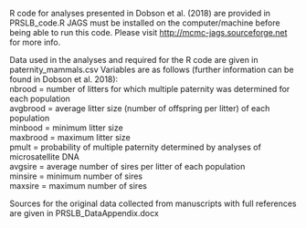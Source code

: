 <!--- Readme for Dobson et al. 2018 in Proceedings: Biological Sciences --->

R code for analyses presented in Dobson et al. (2018) are provided in PRSLB_code.R
JAGS must be installed on the computer/machine before being able to run this code. Please visit http://mcmc-jags.sourceforge.net for more info.

Data used in the analyses and required for the R code are given in paternity_mammals.csv
Variables are as follows (further information can be found in Dobson et al. 2018):  
nbrood = number of litters for which multiple paternity was determined for each population  
avgbrood = average litter size (number of offspring per litter) of each population  
minbood = minimum litter size  
maxbrood = maximum litter size  
pmult = probability of multiple paternity determined by analyses of microsatellite DNA  
avgsire = average number of sires per litter of each population  
minsire = minimum number of sires  
maxsire = maximum number of sires  

Sources for the original data collected from manuscripts with full references are given in PRSLB_DataAppendix.docx
